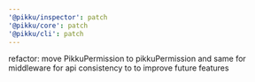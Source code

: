 ```yaml
---
'@pikku/inspector': patch
'@pikku/core': patch
'@pikku/cli': patch
---
```


refactor: move PikkuPermission to pikkuPermission and same for middleware for api consistency to to improve future features
